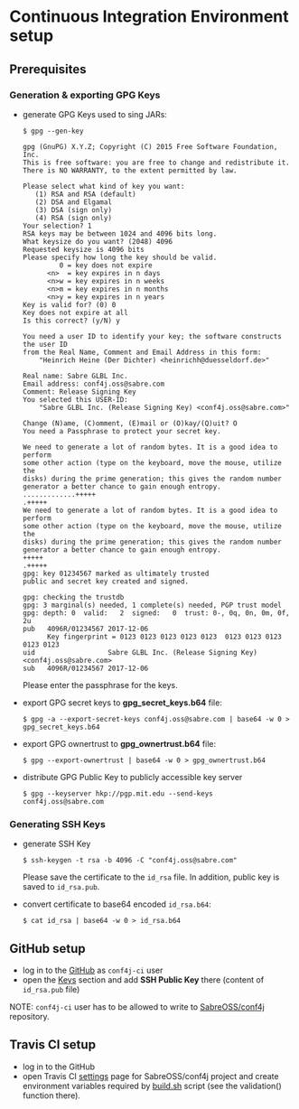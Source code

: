 <!--
  MIT License

  Copyright 2017-2018 Sabre GLBL Inc.

  Permission is hereby granted, free of charge, to any person obtaining a copy
  of this software and associated documentation files (the "Software"), to deal
  in the Software without restriction, including without limitation the rights
  to use, copy, modify, merge, publish, distribute, sublicense, and/or sell
  copies of the Software, and to permit persons to whom the Software is
  furnished to do so, subject to the following conditions:

  The above copyright notice and this permission notice shall be included in all
  copies or substantial portions of the Software.

  THE SOFTWARE IS PROVIDED "AS IS", WITHOUT WARRANTY OF ANY KIND, EXPRESS OR
  IMPLIED, INCLUDING BUT NOT LIMITED TO THE WARRANTIES OF MERCHANTABILITY,
  FITNESS FOR A PARTICULAR PURPOSE AND NONINFRINGEMENT. IN NO EVENT SHALL THE
  AUTHORS OR COPYRIGHT HOLDERS BE LIABLE FOR ANY CLAIM, DAMAGES OR OTHER
  LIABILITY, WHETHER IN AN ACTION OF CONTRACT, TORT OR OTHERWISE, ARISING FROM,
  OUT OF OR IN CONNECTION WITH THE SOFTWARE OR THE USE OR OTHER DEALINGS IN THE
  SOFTWARE.
 -->
 
# Continuous Integration Environment setup 
 
## Prerequisites

### Generation & exporting GPG Keys

* generate GPG Keys used to sing JARs:
    
    `$ gpg --gen-key`
    
    ```
    gpg (GnuPG) X.Y.Z; Copyright (C) 2015 Free Software Foundation, Inc.
    This is free software: you are free to change and redistribute it.
    There is NO WARRANTY, to the extent permitted by law.
    
    Please select what kind of key you want:
       (1) RSA and RSA (default)
       (2) DSA and Elgamal
       (3) DSA (sign only)
       (4) RSA (sign only)
    Your selection? 1
    RSA keys may be between 1024 and 4096 bits long.
    What keysize do you want? (2048) 4096
    Requested keysize is 4096 bits
    Please specify how long the key should be valid.
             0 = key does not expire
          <n>  = key expires in n days
          <n>w = key expires in n weeks
          <n>m = key expires in n months
          <n>y = key expires in n years
    Key is valid for? (0) 0
    Key does not expire at all
    Is this correct? (y/N) y
    
    You need a user ID to identify your key; the software constructs the user ID
    from the Real Name, Comment and Email Address in this form:
        "Heinrich Heine (Der Dichter) <heinrichh@duesseldorf.de>"
    
    Real name: Sabre GLBL Inc.
    Email address: conf4j.oss@sabre.com
    Comment: Release Signing Key
    You selected this USER-ID:
        "Sabre GLBL Inc. (Release Signing Key) <conf4j.oss@sabre.com>"
    
    Change (N)ame, (C)omment, (E)mail or (O)kay/(Q)uit? O
    You need a Passphrase to protect your secret key.
    
    We need to generate a lot of random bytes. It is a good idea to perform
    some other action (type on the keyboard, move the mouse, utilize the
    disks) during the prime generation; this gives the random number
    generator a better chance to gain enough entropy.
    .............+++++
    .+++++
    We need to generate a lot of random bytes. It is a good idea to perform
    some other action (type on the keyboard, move the mouse, utilize the
    disks) during the prime generation; this gives the random number
    generator a better chance to gain enough entropy.
    +++++
    .+++++
    gpg: key 01234567 marked as ultimately trusted
    public and secret key created and signed.
    
    gpg: checking the trustdb
    gpg: 3 marginal(s) needed, 1 complete(s) needed, PGP trust model
    gpg: depth: 0  valid:   2  signed:   0  trust: 0-, 0q, 0n, 0m, 0f, 2u
    pub   4096R/01234567 2017-12-06
          Key fingerprint = 0123 0123 0123 0123 0123  0123 0123 0123 0123 0123
    uid                  Sabre GLBL Inc. (Release Signing Key) <conf4j.oss@sabre.com>
    sub   4096R/01234567 2017-12-06
    ```

    Please enter the passphrase for the keys.

* export GPG secret keys to **gpg_secret_keys.b64** file:
    
    `$ gpg -a --export-secret-keys conf4j.oss@sabre.com | base64 -w 0 > gpg_secret_keys.b64`

* export GPG ownertrust to **gpg_ownertrust.b64** file:

    `$ gpg --export-ownertrust | base64 -w 0 > gpg_ownertrust.b64`
    
* distribute GPG Public Key to publicly accessible key server

    `$ gpg --keyserver hkp://pgp.mit.edu --send-keys conf4j.oss@sabre.com`

### Generating SSH Keys

* generate SSH Key

    `$ ssh-keygen -t rsa -b 4096 -C "conf4j.oss@sabre.com"`
    
    Please save the certificate to the `id_rsa` file. In addition, public key is saved to `id_rsa.pub`. 
    
* convert certificate to base64 encoded `id_rsa.b64`:
    
    `$ cat id_rsa | base64 -w 0 > id_rsa.b64` 

## GitHub setup

* log in to the [GitHub](https://github.com) as `conf4j-ci` user 
* open the [Keys](https://github.com/settings/keys) section
  and add **SSH Public Key** there (content of `id_rsa.pub` file) 


NOTE: `conf4j-ci` user has to be allowed to write to [SabreOSS/conf4j](https://github.com/SabreOSS/conf4j) repository. 
 
## Travis CI setup

* log in to the GitHub
* open Travis CI [settings](https://travis-ci.org/SabreOSS/conf4j/settings) page for SabreOSS/conf4j 
  project and create environment variables required by [build.sh](build.sh) script (see the validation() function there).

  
  



